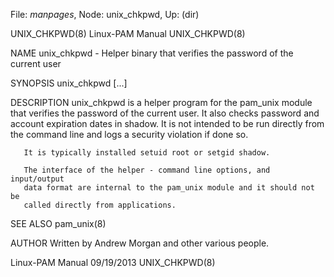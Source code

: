 File: *manpages*,  Node: unix_chkpwd,  Up: (dir)

UNIX_CHKPWD(8)                 Linux-PAM Manual                 UNIX_CHKPWD(8)



NAME
       unix_chkpwd - Helper binary that verifies the password of the current
       user

SYNOPSIS
       unix_chkpwd [...]

DESCRIPTION
       unix_chkpwd is a helper program for the pam_unix module that verifies
       the password of the current user. It also checks password and account
       expiration dates in shadow. It is not intended to be run directly from
       the command line and logs a security violation if done so.

       It is typically installed setuid root or setgid shadow.

       The interface of the helper - command line options, and input/output
       data format are internal to the pam_unix module and it should not be
       called directly from applications.

SEE ALSO
       pam_unix(8)

AUTHOR
       Written by Andrew Morgan and other various people.



Linux-PAM Manual                  09/19/2013                    UNIX_CHKPWD(8)
